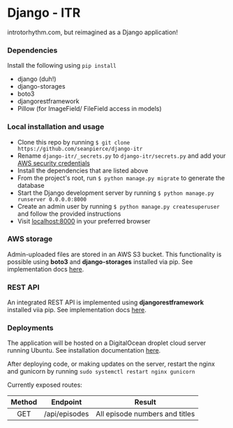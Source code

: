 # Django - ITR

introtorhythm.com, but reimagined as a Django application!

### Dependencies

Install the following using `pip install`

-   django (duh!)
-   django-storages
-   boto3
-   djangorestframework
-   Pillow (for ImageField/ FileField access in models)

### Local installation and usage

-   Clone this repo by running `$ git clone https://github.com/seanpierce/django-itr`
-   Rename `django-itr/_secrets.py` to `django-itr/secrets.py` and add your <a href="https://docs.aws.amazon.com/general/latest/gr/aws-security-credentials.html">AWS security credentials</a>
-   Install the dependencies that are listed above
-   From the project's root, run `$ python manage.py migrate` to generate the database
-   Start the Django development server by running `$ python manage.py runserver 0.0.0.0:8000`
-   Create an admin user by running `$ python manage.py createsuperuser` and follow the provided instructions
-   Visit <a href="http://localhost:8000/">localhost:8000</a> in your preferred browser

### AWS storage

Admin-uploaded files are stored in an AWS S3 bucket. This functionality is possible using **boto3** and **django-storages** installed via pip.
See implementation docs <a href="https://simpleisbetterthancomplex.com/tutorial/2017/08/01/how-to-setup-amazon-s3-in-a-django-project.html">here</a>.

### REST API

An integrated REST API is implemented using **djangorestframework** installed viia pip. See implementation docs <a href="https://medium.com/backticks-tildes/lets-build-an-api-with-django-rest-framework-32fcf40231e5">here</a>.

### Deployments

The application will be hosted on a DigitalOcean droplet cloud server running Ubuntu. See installation documentation <a href="https://www.digitalocean.com/community/tutorials/how-to-install-django-and-set-up-a-development-environment-on-ubuntu-16-04">here</a>.

After deploying code, or making updates on the server, restart the nginx and gunicorn by running `sudo systemctl restart nginx gunicorn`

Currently exposed routes:

| Method |   Endpoint    |             Result             |
| :----: | :-----------: | :----------------------------: |
|  GET   | /api/episodes | All episode numbers and titles |
